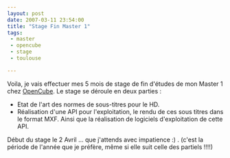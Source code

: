 ```yaml
---
layout: post
date: 2007-03-11 23:54:00
title: "Stage Fin Master 1"
tags:
 - master
 - opencube
 - stage
 - toulouse

---
```


Voila, je vais effectuer mes 5 mois de stage de fin d'études de mon Master 1 chez [OpenCube](http://www.opencubetech.com/). Le stage se déroule en deux parties :

  * Etat de l'art des normes de sous-titres pour le HD.
  * Réalisation d'une API pour l'exploitation, le rendu de ces sous titres dans le format MXF. Ainsi que la réalisation de logiciels d'exploitation de cette API.

Début du stage le 2 Avril ... que j'attends avec impatience :) . (c'est la période de l'année que je préfère, même si elle suit celle des partiels !!!!)
